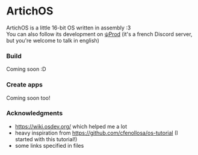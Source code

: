 # ArtichOS
ArtichOS is a little 16-bit OS written in assembly :3  
You can also follow its development on [ψProd](https://discord.gg/hS4VgSTumn) (it's a french Discord server, but you're welcome to talk in english)

### Build

Coming soon :D

### Create apps

Coming soon too!

### Acknowledgments

- https://wiki.osdev.org/ which helped me a lot
- heavy inspiration from https://github.com/cfenollosa/os-tutorial (I started with this tutorial!)
- some links specified in files
